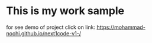 # This is my work sample

for see demo of project click on link: https://mohammad-noohi.github.io/next1code-v1-/
